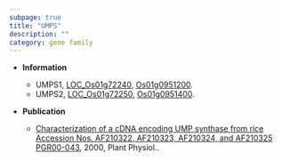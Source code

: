 ```yaml
---
subpage: true
title: "UMPS"
description: ""
category: gene family
---
```


* **Information**  
    + UMPS1, [LOC_Os01g72240](http://rice.plantbiology.msu.edu/cgi-bin/ORF_infopage.cgi?orf=LOC_Os01g72240), [Os01g0951200](http://rapdb.dna.affrc.go.jp/viewer/gbrowse_details/irgsp1?name=Os01g0951200).
    + UMPS2, [LOC_Os01g72250](http://rice.plantbiology.msu.edu/cgi-bin/ORF_infopage.cgi?orf=LOC_Os01g72250), [Os01g0951400](http://rapdb.dna.affrc.go.jp/viewer/gbrowse_details/irgsp1?name=Os01g0951400).

* **Publication**  
    + [Characterization of a cDNA encoding UMP synthase from rice Accession Nos. AF210322, AF210323, AF210324, and AF210325 PGR00-043](http://www.ncbi.nlm.nih.gov/pubmed?term=Characterization+of+a+cDNA+encoding+UMP+synthase+from+rice+Accession+Nos.+AF210322,+AF210323,+AF210324,+and+AF210325+PGR00-043%5BTitle%5D), 2000, Plant Physiol..


